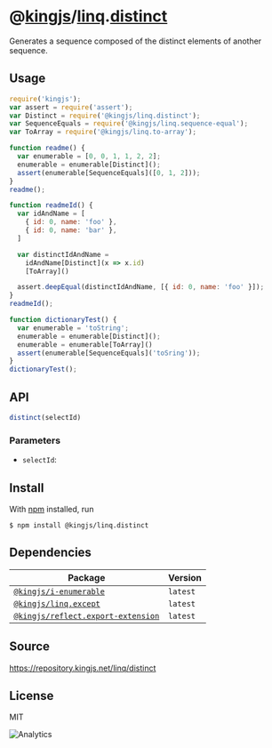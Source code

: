 # @[kingjs][@kingjs]/[linq][ns0].[distinct][ns1]
Generates a sequence composed of the  distinct elements of another sequence.
## Usage
```js
require('kingjs');
var assert = require('assert');
var Distinct = require('@kingjs/linq.distinct');
var SequenceEquals = require('@kingjs/linq.sequence-equal');
var ToArray = require('@kingjs/linq.to-array');

function readme() {
  var enumerable = [0, 0, 1, 1, 2, 2];
  enumerable = enumerable[Distinct]();
  assert(enumerable[SequenceEquals]([0, 1, 2]));
}
readme();

function readmeId() {
  var idAndName = [
    { id: 0, name: 'foo' },
    { id: 0, name: 'bar' },
  ]

  var distinctIdAndName =
    idAndName[Distinct](x => x.id)
    [ToArray]()

  assert.deepEqual(distinctIdAndName, [{ id: 0, name: 'foo' }]);
}
readmeId();

function dictionaryTest() {
  var enumerable = 'toString';
  enumerable = enumerable[Distinct]();
  enumerable = enumerable[ToArray]()
  assert(enumerable[SequenceEquals]('toSring'));
}
dictionaryTest();
```

## API
```ts
distinct(selectId)
```

### Parameters
- `selectId`: 



## Install
With [npm](https://npmjs.org/) installed, run
```
$ npm install @kingjs/linq.distinct
```
## Dependencies
|Package|Version|
|---|---|
|[`@kingjs/i-enumerable`](https://www.npmjs.com/package/@kingjs/i-enumerable)|`latest`|
|[`@kingjs/linq.except`](https://www.npmjs.com/package/@kingjs/linq.except)|`latest`|
|[`@kingjs/reflect.export-extension`](https://www.npmjs.com/package/@kingjs/reflect.export-extension)|`latest`|
## Source
https://repository.kingjs.net/linq/distinct
## License
MIT

![Analytics](https://analytics.kingjs.net/linq/distinct)

[@kingjs]: https://www.npmjs.com/package/kingjs
[ns0]: https://www.npmjs.com/package/@kingjs/linq
[ns1]: https://www.npmjs.com/package/@kingjs/linq.distinct
